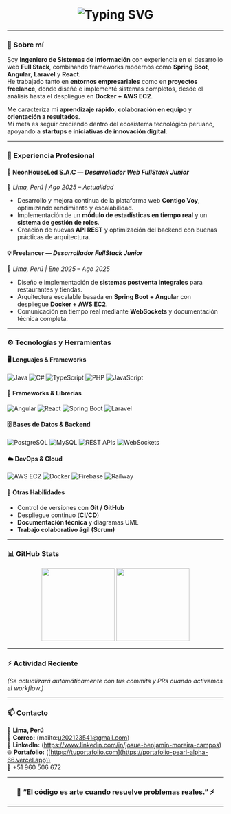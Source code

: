<!--
   Perfil GitHub - Josue Moreira Campos (JMC20003)
   Estilo: Tech Pro + Azul Neón + Modo Oscuro
-->

<h1 align="center">
  <img src="https://readme-typing-svg.demolab.com?font=JetBrains+Mono&size=28&duration=3500&pause=1000&color=00FFFF&center=true&vCenter=true&width=750&lines=👋+Hola,+soy+Josue+Moreira+Campos!;💻+Ingeniero+de+Sistemas+de+Información;🚀+Desarrollador+Full+Stack+|+Spring+Boot+%2B+Angular;🌐+Apasionado+por+la+innovación+y+la+tecnología" alt="Typing SVG" />
</h1>

---

### 🧠 Sobre mí  

Soy **Ingeniero de Sistemas de Información** con experiencia en el desarrollo web **Full Stack**, combinando frameworks modernos como **Spring Boot**, **Angular**, **Laravel** y **React**.  
He trabajado tanto en **entornos empresariales** como en **proyectos freelance**, donde diseñé e implementé sistemas completos, desde el análisis hasta el despliegue en **Docker + AWS EC2**.  

Me caracteriza mi **aprendizaje rápido**, **colaboración en equipo** y **orientación a resultados**.  
Mi meta es seguir creciendo dentro del ecosistema tecnológico peruano, apoyando a **startups e iniciativas de innovación digital**.

---

### 💼 Experiencia Profesional  

#### 🚀 **NeonHouseLed S.A.C** — *Desarrollador Web FullStack Junior*  
📍 *Lima, Perú | Ago 2025 – Actualidad*  
- Desarrollo y mejora continua de la plataforma web **Contigo Voy**, optimizando rendimiento y escalabilidad.  
- Implementación de un **módulo de estadísticas en tiempo real** y un **sistema de gestión de roles**.  
- Creación de nuevas **API REST** y optimización del backend con buenas prácticas de arquitectura.  

#### 💡 **Freelancer** — *Desarrollador FullStack Junior*  
📍 *Lima, Perú | Ene 2025 – Ago 2025*  
- Diseño e implementación de **sistemas postventa integrales** para restaurantes y tiendas.  
- Arquitectura escalable basada en **Spring Boot + Angular** con despliegue **Docker + AWS EC2**.  
- Comunicación en tiempo real mediante **WebSockets** y documentación técnica completa.  

---

### ⚙️ Tecnologías y Herramientas  

#### 🖥️ Lenguajes & Frameworks  
![Java](https://img.shields.io/badge/Java-%23ED8B00.svg?style=for-the-badge&logo=openjdk&logoColor=white)
![C#](https://img.shields.io/badge/C%23-%23239120.svg?style=for-the-badge&logo=c-sharp&logoColor=white)
![TypeScript](https://img.shields.io/badge/TypeScript-%23007ACC.svg?style=for-the-badge&logo=typescript&logoColor=white)
![PHP](https://img.shields.io/badge/PHP-%23777BB4.svg?style=for-the-badge&logo=php&logoColor=white)
![JavaScript](https://img.shields.io/badge/JavaScript-%23F7DF1E.svg?style=for-the-badge&logo=javascript&logoColor=black)

#### 🧩 Frameworks & Librerías  
![Angular](https://img.shields.io/badge/Angular-%23DD0031.svg?style=for-the-badge&logo=angular&logoColor=white)
![React](https://img.shields.io/badge/React-%2361DAFB.svg?style=for-the-badge&logo=react&logoColor=black)
![Spring Boot](https://img.shields.io/badge/Spring_Boot-%236DB33F.svg?style=for-the-badge&logo=springboot&logoColor=white)
![Laravel](https://img.shields.io/badge/Laravel-%23FF2D20.svg?style=for-the-badge&logo=laravel&logoColor=white)

#### 🗄️ Bases de Datos & Backend  
![PostgreSQL](https://img.shields.io/badge/PostgreSQL-%23336791.svg?style=for-the-badge&logo=postgresql&logoColor=white)
![MySQL](https://img.shields.io/badge/MySQL-%2300f.svg?style=for-the-badge&logo=mysql&logoColor=white)
![REST APIs](https://img.shields.io/badge/REST-APIs-%23000000.svg?style=for-the-badge&logo=fastapi&logoColor=white)
![WebSockets](https://img.shields.io/badge/WebSockets-%23000000.svg?style=for-the-badge&logo=socket.io&logoColor=white)

#### ☁️ DevOps & Cloud  
![AWS EC2](https://img.shields.io/badge/AWS_EC2-%23FF9900.svg?style=for-the-badge&logo=amazon-aws&logoColor=white)
![Docker](https://img.shields.io/badge/Docker-%230db7ed.svg?style=for-the-badge&logo=docker&logoColor=white)
![Firebase](https://img.shields.io/badge/Firebase-%23FFCA28.svg?style=for-the-badge&logo=firebase&logoColor=black)
![Railway](https://img.shields.io/badge/Railway-%23000000.svg?style=for-the-badge&logo=railway&logoColor=white)

#### 🔧 Otras Habilidades  
- Control de versiones con **Git / GitHub**  
- Despliegue continuo (**CI/CD**)  
- **Documentación técnica** y diagramas UML  
- **Trabajo colaborativo ágil (Scrum)**  

---

### 📊 GitHub Stats  

<p align="center">
  <img height="170" src="https://github-readme-stats.vercel.app/api?username=JMC20003&show_icons=true&theme=react&hide_border=true&bg_color=0D1117&title_color=00FFFF&icon_color=00FFFF" />
  <img height="170" src="https://github-readme-stats.vercel.app/api/top-langs/?username=JMC20003&layout=compact&theme=react&hide_border=true&bg_color=0D1117&title_color=00FFFF" />
</p>

---

### ⚡ Actividad Reciente

<!--START_SECTION:activity-->
<!--END_SECTION:activity-->

*(Se actualizará automáticamente con tus commits y PRs cuando activemos el workflow.)*

---

### 📫 Contacto  

📍 **Lima, Perú**  
📧 **Correo:** (mailto:u202123541@gmail.com)  
💼 **LinkedIn:** (https://www.linkedin.com/in/josue-benjamin-moreira-campos)  
🌐 **Portafolio:** ([https://tuportafolio.com](https://portafolio-pearl-alpha-66.vercel.app))  
📱 +51 960 506 672  

---

<h3 align="center">💬 “El código es arte cuando resuelve problemas reales.” ⚡</h3>

---

